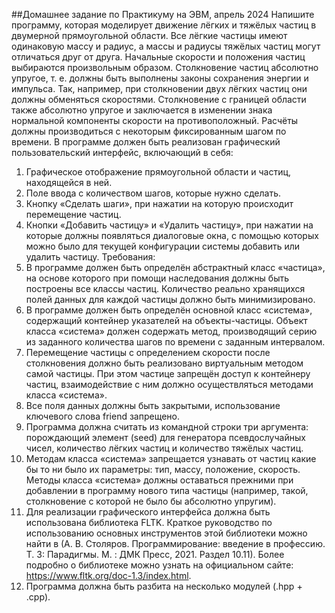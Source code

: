 ##Домашнее задание по Практикуму на ЭВМ, апрель 2024
Напишите программу, которая моделирует движение лёгких и тяжёлых частиц в двумерной прямоугольной области. Все лёгкие частицы имеют одинаковую массу и радиус, а массы и радиусы тяжёлых частиц могут
отличаться друг от друга. Начальные скорости и положения частиц выбираются произвольным образом. Столкновение частиц абсолютно упругое, т. е. должны быть выполнены законы сохранения энергии и импульса. Так,
например, при столкновении двух лёгких частиц они должны обменяться скоростями. Столкновение с границей области также абсолютно упругое и заключается в изменении знака нормальной компоненты скорости на
противоположный. Расчёты должны производиться с некоторым фиксированным шагом по времени.
В программе должен быть реализован графический пользовательский интерфейс, включающий в себя:
1. Графическое отображение прямоугольной области и частиц, находящейся в ней.
2. Поле ввода с количеством шагов, которые нужно сделать.
3. Кнопку «Сделать шаги», при нажатии на которую происходит перемещение частиц.
4. Кнопки «Добавить частицу» и «Удалить частицу», при нажатии на которые должны появляться диалоговые окна, с помощью которых можно было для текущей конфигурации системы добавить или удалить
частицу.
Требования:
1. В программе должен быть определён абстрактный класс «частица», на основе которого при помощи наследования должны быть построены все классы частиц. Количество реально хранящихся полей данных
для каждой частицы должно быть минимизировано.
2. В программе должен быть определён основной класс «система», содержащий контейнер указателей на
объекты-частицы. Объект класса «система» должен содержать метод, производящий серию из заданного
количества шагов по времени с заданным интервалом.
3. Перемещение частицы с определением скорости после столкновения должно быть реализовано виртуальным методом самой частицы. При этом частице запрещён доступ к контейнеру частиц, взаимодействие с
ним должно осуществляться методами класса «система».
4. Все поля данных должны быть закрытыми, использование ключевого слова friend запрещено.
5. Программа должна считать из командной строки три аргумента: порождающий элемент (seed) для генератора псевдослучайных чисел, количество лёгких частиц и количество тяжёлых частиц.
6. Методам класса «система» запрещается узнавать от частиц какие бы то ни было их параметры: тип,
массу, положение, скорость. Методы класса «система» должны оставаться прежними при добавлении в
программу нового типа частицы (например, такой, столкновение с которой не было бы абсолютно упругим).
7. Для реализации графического интерфейса должна быть использована библиотека FLTK. Краткое руководство по использованию основных инструментов этой библиотеки можно найти в (А. В. Столяров.
Программирование: введение в профессию. Т. 3: Парадигмы. М. : ДМК Пресс, 2021. Раздел 10.11). Более
подробно о библиотеке можно узнать на официальном сайте: https://www.fltk.org/doc-1.3/index.html.
8. Программа должна быть разбита на несколько модулей (.hpp + .cpp).
